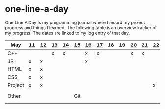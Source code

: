 # one-line-a-day

One Line A Day is my programming journal where I record my project progress and things I learned. The following table is an overview tracker of my progress. The dates are linked to my log entry of that day.

| **May** | **[11](https://github.com/sarahngg/one-line-a-day/blob/master/log.md#may-11-2019--sat)** | **[12](https://github.com/sarahngg/one-line-a-day/blob/master/log.md#may-12-2019--sun)** | **[13](https://github.com/sarahngg/one-line-a-day/blob/master/log.md#may-13-2019--mon)** | **[14](https://github.com/sarahngg/one-line-a-day/blob/master/log.md#may-14-2019--tue)** | **[15](https://github.com/sarahngg/one-line-a-day/blob/master/log.md#may-15-2019--wed)** | **[16](https://github.com/sarahngg/one-line-a-day/blob/master/log.md#may-16-2019--thur)** | **[17](https://github.com/sarahngg/one-line-a-day/blob/master/log.md#may-17-2019--fri)** | **18** | **19** | **[20](https://github.com/sarahngg/one-line-a-day/blob/master/log.md#may-20-2019--mon)** | **[21](https://github.com/sarahngg/one-line-a-day/blob/master/log.md#may-21-2019--tue)** | **[22](https://github.com/sarahngg/one-line-a-day/blob/master/log.md#may-22-2019--wed)** | **[23](https://github.com/sarahngg/one-line-a-day/blob/master/log.md#may-23-2019--thur)** | **24** | **[25](https://github.com/sarahngg/one-line-a-day/blob/master/log.md#may-25-2019--sat)** | 26   | 27   | 28   | **[29](https://github.com/sarahngg/one-line-a-day/blob/master/log.md#may-29-2019--wed)** | **[30](https://github.com/sarahngg/one-line-a-day/blob/master/log.md#may-30-2019--thur)** |
| ------- | ------------------------------------------------------------ | ------------------------------------------------------------ | ------------------------------------------------------------ | ------------------------------------------------------------ | ------------------------------------------------------------ | ------------------------------------------------------------ | ------------------------------------------------------------ | ------ | ------ | ------------------------------------------------------------ | ------------------------------------------------------------ | ------------------------------------------------------------ | ------------------------------------------------------------ | ------ | ------------------------------------------------------------ | ---- | ---- | ---- | ------------------------------------------------------------ | ------------------------------------------------------------ |
| C++     |                                                              |                                                              | x                                                            | x                                                            |                                                              | x                                                            | x                                                            |        |        | x                                                            | x                                                            |                                                              |                                                              |        |                                                              |      |      |      |                                                              | x                                                            |
| JS      | x                                                            | x                                                            |                                                              |                                                              |                                                              | x                                                            |                                                              |        |        |                                                              |                                                              |                                                              |                                                              |        |                                                              |      |      |      | x                                                            | x                                                            |
| HTML    | x                                                            | x                                                            |                                                              |                                                              |                                                              |                                                              |                                                              |        |        |                                                              |                                                              |                                                              |                                                              |        |                                                              |      |      |      |                                                              |                                                              |
| CSS     | x                                                            | x                                                            |                                                              |                                                              |                                                              |                                                              |                                                              |        |        |                                                              |                                                              |                                                              | x                                                            |        |                                                              |      |      |      |                                                              |                                                              |
| Project | x                                                            | x                                                            |                                                              |                                                              |                                                              |                                                              |                                                              |        |        |                                                              |                                                              | x                                                            | x                                                            |        | x                                                            |      |      |      |                                                              |                                                              |
| Other   |                                                              |                                                              |                                                              |                                                              | Git                                                          |                                                              |                                                              |        |        |                                                              |                                                              |                                                              | x                                                            |        | Scrum update                                                 |      |      |      | React, Redux                                                 | React, Redux                                                 |

